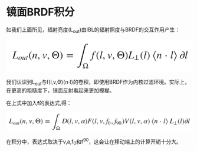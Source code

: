 # 镜面BRDF积分

如我们上面所见，辐射亮度(L<sub>out</sub>)由IBL的辐射照度与BRDF的交互作用产生：

![77](../../../assets/lightning/5.3/77.png)

我们认识到L<sub>out</sub>与f(l,v,Θ)⟨n⋅l⟩的卷积，即使用BRDF作为内核过滤环境。实际上，在更高的粗糙度下，镜面反射看起来更加模糊。

在上式中加入**f**的表达式,得：

![78](../../../assets/lightning/5.3/78.png)

在积分中，表达式取决于v,a,f<sub>0</sub>和f<sup>90</sup>，这会让在移动端上的计算开销十分大。
